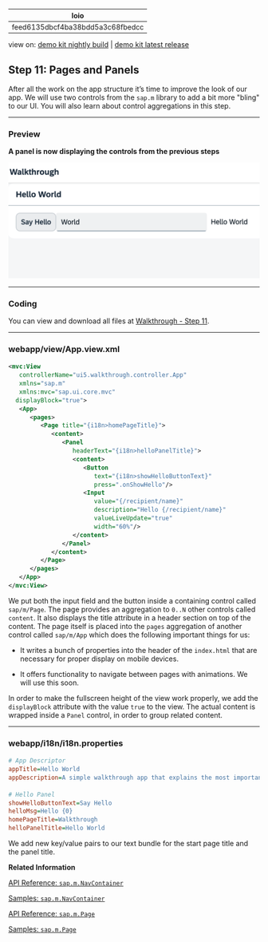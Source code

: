 <!-- loiofeed6135dbcf4ba38bdd5a3c68fbedcc -->

| loio |
| -----|
| feed6135dbcf4ba38bdd5a3c68fbedcc |

<div id="loio">

view on: [demo kit nightly build](https://sdk.openui5.org/nightly/#/topic/feed6135dbcf4ba38bdd5a3c68fbedcc) | [demo kit latest release](https://sdk.openui5.org/topic/feed6135dbcf4ba38bdd5a3c68fbedcc)</div>

## Step 11: Pages and Panels

After all the work on the app structure it’s time to improve the look of our app. We will use two controls from the `sap.m` library to add a bit more "bling" to our UI. You will also learn about control aggregations in this step.

***

### Preview

  
  
**A panel is now displaying the controls from the previous steps**

![](images/loio97feb5417c89462ead5b4259f3ecfd47_LowRes.png "A panel is now displaying the controls from the previous steps")

***

<a name="loiofeed6135dbcf4ba38bdd5a3c68fbedcc__section_dkx_kp2_syb"/>

### Coding

You can view and download all files at [Walkthrough - Step 11](https://sdk.openui5.org/entity/sap.m.tutorial.walkthrough/sample/sap.m.tutorial.walkthrough.11).

***

<a name="loiofeed6135dbcf4ba38bdd5a3c68fbedcc__section_ekx_kp2_syb"/>

### webapp/view/App.view.xml

```xml
<mvc:View
   controllerName="ui5.walkthrough.controller.App"
   xmlns="sap.m"
   xmlns:mvc="sap.ui.core.mvc"
  displayBlock="true">
   <App>
      <pages>
         <Page title="{i18n>homePageTitle}">
            <content>
               <Panel
                  headerText="{i18n>helloPanelTitle}">
                  <content>
                     <Button
                        text="{i18n>showHelloButtonText}"
                        press=".onShowHello"/>
                     <Input
                        value="{/recipient/name}"
                        description="Hello {/recipient/name}"
                        valueLiveUpdate="true"
                        width="60%"/>
                  </content>
               </Panel>
            </content>
         </Page>
      </pages>
   </App>
</mvc:View>
```

We put both the input field and the button inside a containing control called `sap/m/Page`. The page provides an aggregation to `0..N` other controls called `content`. It also displays the title attribute in a header section on top of the content. The page itself is placed into the `pages` aggregation of another control called `sap/m/App` which does the following important things for us:

-   It writes a bunch of properties into the header of the `index.html` that are necessary for proper display on mobile devices.

-   It offers functionality to navigate between pages with animations. We will use this soon.


In order to make the fullscreen height of the view work properly, we add the `displayBlock` attribute with the value `true` to the view. The actual content is wrapped inside a `Panel` control, in order to group related content.

***

### webapp/i18n/i18n.properties

```ini
# App Descriptor
appTitle=Hello World
appDescription=A simple walkthrough app that explains the most important concepts of OpenUI5

# Hello Panel
showHelloButtonText=Say Hello
helloMsg=Hello {0}
homePageTitle=Walkthrough
helloPanelTitle=Hello World
```

We add new key/value pairs to our text bundle for the start page title and the panel title.

**Related Information**  


[API Reference: `sap.m.NavContainer`](https://sdk.openui5.org/api/sap.m.NavContainer)

[Samples: `sap.m.NavContainer` ](https://sdk.openui5.org/entity/sap.m.NavContainer)

[API Reference: `sap.m.Page`](https://sdk.openui5.org/api/sap.m.Page)

[Samples: `sap.m.Page` ](https://sdk.openui5.org/entity/sap.m.Page)

